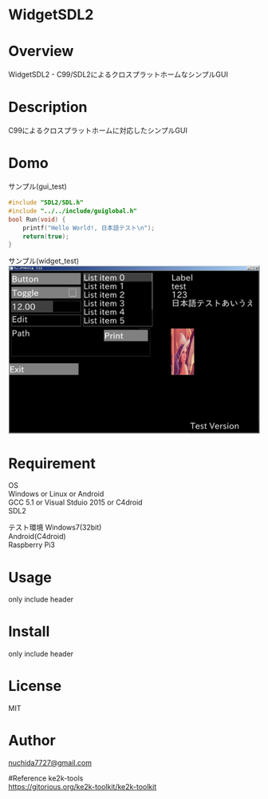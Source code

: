 ﻿WidgetSDL2
====

# Overview
WidgetSDL2 - C99/SDL2によるクロスプラットホームなシンプルGUI

# Description
C99によるクロスプラットホームに対応したシンプルGUI

# Domo
サンプル(gui_test)  
```c:main.c
#include "SDL2/SDL.h"
#include "../../include/guiglobal.h"
bool Run(void) {
    printf("Hello World!, 日本語テスト\n");
    return(true);
}
```
サンプル(widget_test)  
![サンプル](./doc/sample.jpg)

# Requirement
OS  
Windows or Linux or Android  
GCC 5.1 or Visual Stduio 2015 or C4droid  
SDL2  

テスト環境
Windows7(32bit)  
Android(C4droid)  
Raspberry Pi3  

# Usage
only include header

# Install
only include header

# License
MIT

# Author
nuchida7727@gmail.com

#Reference
ke2k-tools  
https://gitorious.org/ke2k-toolkit/ke2k-toolkit  

